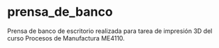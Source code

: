 # prensa_de_banco
Prensa de banco de escritorio realizada para tarea de impresión 3D del curso Procesos de Manufactura ME4110.
